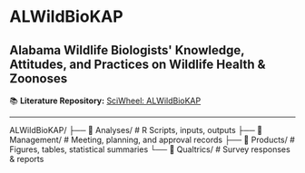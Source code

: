 # ALWildBioKAP 
## **Alabama Wildlife Biologists' Knowledge, Attitudes, and Practices on Wildlife Health & Zoonoses**  

📚 **Literature Repository:** [SciWheel: ALWildBioKAP](https://sciwheel.com/work/#/items?collection=970339) 

---

ALWildBioKAP/
├── 📂 Analyses/      # R Scripts, inputs, outputs
├── 📂 Management/    # Meeting, planning, and approval records
├── 📂 Products/      # Figures, tables, statistical summaries
└── 📂 Qualtrics/     # Survey responses & reports

